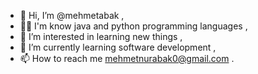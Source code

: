 - 👋 Hi, I’m @mehmetabak ,
- 👨‍💻 I'm know java and python programming languages ,
- 👀 I’m interested in learning new things ,
- 🌱 I’m currently learning software development ,
- 📫 How to reach me mehmetnurabak0@gmail.com .

<!---
memoli0/memoli0 is a ✨ special ✨ repository because its `README.md` (this file) appears on your GitHub profile.
You can click the Preview link to take a look at your changes.
--->
